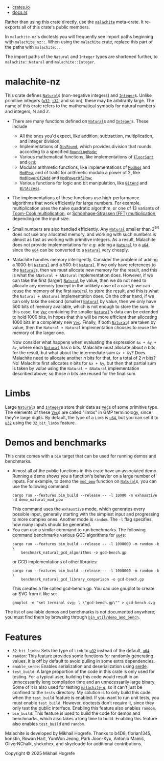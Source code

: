- [crates.io](https://crates.io/crates/malachite-nz)
- [docs.rs](https://docs.rs/malachite-base/latest/malachite_nz/)

Rather than using this crate directly, use the
[`malachite`](https://crates.io/crates/malachite) meta-crate. It re-exports all of this crate's
public members.

In `malachite-nz`'s doctests you will frequently see import paths beginning with
`malachite_nz::`. When using the `malachite` crate, replace this part of the paths with
`malachite::`.

The import paths of the `Natural` and `Integer` types are shortened further, to
`malachite::Natural` and `malachite::Integer`.

# malachite-nz
This crate defines
[`Natural`](https://docs.rs/malachite-nz/latest/malachite_nz/natural/struct.Natural.html)s
(non-negative integers) and
[`Integer`](https://docs.rs/malachite-nz/latest/malachite_nz/integer/struct.Integer.html)s. Unlike
primitive integers ([`u32`](https://doc.rust-lang.org/nightly/std/primitive.u32.html),
[`i32`](https://doc.rust-lang.org/nightly/std/primitive.i32.html), and so on), these may be
arbitrarily large. The name of this crate refers to the mathematical symbols for natural numbers
and integers, ℕ and ℤ.
- There are many functions defined on
  [`Natural`](https://docs.rs/malachite-nz/latest/malachite_nz/natural/struct.Natural.html)s and
  [`Integer`](https://docs.rs/malachite-nz/latest/malachite_nz/integer/struct.Integer.html)s. These
  include
  - All the ones you'd expect, like addition, subtraction, multiplication, and integer division;
  - Implementations of
    [`DivRound`](https://docs.rs/malachite-base/latest/malachite_base/num/arithmetic/traits/trait.DivRound.html),
    which provides division that rounds according to a specified
    [`RoundingMode`](https://docs.rs/malachite-base/latest/malachite_base/rounding_modes/enum.RoundingMode.html);
  - Various mathematical functions, like implementations of
    [`FloorSqrt`](https://docs.rs/malachite-base/latest/malachite_base/num/arithmetic/traits/trait.FloorSqrt.html)
    and
    [`Gcd`](https://docs.rs/malachite-base/latest/malachite_base/num/arithmetic/traits/trait.Gcd.html);
  - Modular arithmetic functions, like implementations of
    [`ModAdd`](https://docs.rs/malachite-base/latest/malachite_base/num/arithmetic/traits/trait.ModAdd.html)
    and
    [`ModPow`](https://docs.rs/malachite-base/latest/malachite_base/num/arithmetic/traits/trait.ModPow.html),
    and of traits for arithmetic modulo a power of 2, like
    [`ModPowerOf2Add`](https://docs.rs/malachite-base/latest/malachite_base/num/arithmetic/traits/trait.ModPowerOf2Add.html)
    and
    [`ModPowerOf2Pow`](https://docs.rs/malachite-base/latest/malachite_base/num/arithmetic/traits/trait.ModPowerOf2Pow.html);
  - Various functions for logic and bit manipulation, like
    [`BitAnd`](https://doc.rust-lang.org/nightly/core/ops/trait.BitAnd.html) and
    [`BitAccess`](https://docs.rs/malachite-base/latest/malachite_base/num/logic/traits/trait.BitAccess.html).
- The implementations of these functions use high-performance algorithms that work efficiently
  for large numbers. For example, multiplication uses the naive quadratic algorithm, or one of
  13 variants of
  [Toom-Cook multiplication](https://en.wikipedia.org/wiki/Toom%E2%80%93Cook_multiplication),
  or
  [Schönhage-Strassen (FFT) multiplication](https://en.wikipedia.org/wiki/Schonhage-Strassen_algorithm),
  depending on the input size.
- Small numbers are also handled efficiently. Any
  [`Natural`](https://docs.rs/malachite-nz/latest/malachite_nz/natural/struct.Natural.html) smaller
  than 2<sup>64</sup> does not use any allocated memory, and working with such numbers is almost as
  fast as working with primitive integers. As a result, Malachite does not provide implementations
  for _e.g._ adding a
  [`Natural`](https://docs.rs/malachite-nz/latest/malachite_nz/natural/struct.Natural.html)
  to a [`u64`](https://doc.rust-lang.org/nightly/std/primitive.u64.html), since the
  [`u64`](https://doc.rust-lang.org/nightly/std/primitive.u64.html) can be converted to a
  [`Natural`](https://docs.rs/malachite-nz/latest/malachite_nz/natural/struct.Natural.html) very
  cheaply.
- Malachite handles memory intelligently. Consider the problem of adding a 1000-bit
  [`Natural`](https://docs.rs/malachite-nz/latest/malachite_nz/natural/struct.Natural.html) and a
  500-bit
  [`Natural`](https://docs.rs/malachite-nz/latest/malachite_nz/natural/struct.Natural.html). If we
  only have references to the
  [`Natural`](https://docs.rs/malachite-nz/latest/malachite_nz/natural/struct.Natural.html)s, then
  we must allocate new memory for the result, and this is what the `&Natural + &Natural`
  implementation does. However, if we can take the first (larger)
  [`Natural`](https://docs.rs/malachite-nz/latest/malachite_nz/natural/struct.Natural.html) by
  value, then we do not need to allocate any memory (except in the unlikely case of a carry): we
  can reuse the memory of the first
  [`Natural`](https://docs.rs/malachite-nz/latest/malachite_nz/natural/struct.Natural.html) to
  store the result, and this is what the `Natural + &Natural` implementation does. On the other
  hand, if we can only take the second (smaller)
  [`Natural`](https://docs.rs/malachite-nz/latest/malachite_nz/natural/struct.Natural.html) by
  value, then we only have 500 bits of memory available, which is not enough to store the sum. In
  this case, the [`Vec`](https://doc.rust-lang.org/nightly/alloc/vec/struct.Vec.html) containing
  the smaller
  [`Natural`](https://docs.rs/malachite-nz/latest/malachite_nz/natural/struct.Natural.html)'s data
  can be extended to hold 1000 bits, in hopes that this will be more efficient than allocating 1000
  bits in a completely new [`Vec`](https://doc.rust-lang.org/nightly/alloc/vec/struct.Vec.html).
  Finally, if both
  [`Natural`](https://docs.rs/malachite-nz/latest/malachite_nz/natural/struct.Natural.html)s are
  taken by value, then the `Natural + Natural` implementation chooses to reuse the memory of the
  larger one.

  Now consider what happens when evaluating the expression `&x + &y + &z`, where each [`Natural`](https://docs.rs/malachite-nz/latest/malachite_nz/natural/struct.Natural.html) has
  _n_ bits. Malachite must allocate about _n_ bits for the result, but what about the intermediate
  sum `&x + &y`? Does Malachite need to allocate another _n_ bits for that, for a total of 2 _n_
  bits? No! Malachite first allocates _n_ bits for `&x + &y`, but then that partial sum is taken by
  _value_ using the `Natural + &Natural` implementation described above; so those _n_ bits are
  reused for the final sum.

# Limbs
Large [`Natural`](https://docs.rs/malachite-nz/latest/malachite_nz/natural/struct.Natural.html)s
and [`Integer`](https://docs.rs/malachite-nz/latest/malachite_nz/integer/struct.Integer.html)s
store their data as [`Vec`](https://doc.rust-lang.org/nightly/alloc/vec/struct.Vec.html)s of some
primitive type. The elements of these
[`Vec`](https://doc.rust-lang.org/nightly/alloc/vec/struct.Vec.html)s are called "limbs" in GMP
terminology, since they're large digits. By default, the type of a `Limb` is
[`u64`](https://doc.rust-lang.org/nightly/std/primitive.u64.html), but you can set it to
[`u32`](https://doc.rust-lang.org/nightly/std/primitive.u32.html) using the `32_bit_limbs` feature.

# Demos and benchmarks
This crate comes with a `bin` target that can be used for running demos and benchmarks.
- Almost all of the public functions in this crate have an associated demo. Running a demo shows
  you a function's behavior on a large number of inputs. For example, to demo the
  [`mod_pow`](https://docs.rs/malachite-base/latest/malachite_base/num/arithmetic/traits/trait.ModPow.html#tymethod.mod_pow)
  function on [`Natural`](https://docs.rs/malachite-nz/latest/malachite_nz/natural/struct.Natural.html)s, you can use the following command:
  ```text
  cargo run --features bin_build --release -- -l 10000 -m exhaustive -d demo_natural_mod_pow
  ```
  This command uses the `exhaustive` mode, which generates every possible input, generally
  starting with the simplest input and progressing to more complex ones. Another mode is
  `random`. The `-l` flag specifies how many inputs should be generated.
- You can use a similar command to run benchmarks. The following command benchmarks various
  GCD algorithms for [`u64`](https://doc.rust-lang.org/nightly/std/primitive.u64.html)s:
  ```text
  cargo run --features bin_build --release -- -l 1000000 -m random -b \
      benchmark_natural_gcd_algorithms -o gcd-bench.gp
  ```
  or GCD implementations of other libraries:
  ```text
  cargo run --features bin_build --release -- -l 1000000 -m random -b \
      benchmark_natural_gcd_library_comparison -o gcd-bench.gp
  ```
  This creates a file called gcd-bench.gp. You can use gnuplot to create an SVG from it like
  so:
  ```text
  gnuplot -e "set terminal svg; l \"gcd-bench.gp\"" > gcd-bench.svg
  ```

The list of available demos and benchmarks is not documented anywhere; you must find them by
browsing through
[`bin_util/demo_and_bench`](https://github.com/mhogrefe/malachite/tree/master/malachite-nz/src/bin_util/demo_and_bench).

# Features
- `32_bit_limbs`: Sets the type of `Limb` to [`u32`](https://doc.rust-lang.org/nightly/std/primitive.u32.html) instead of the default, [`u64`](https://doc.rust-lang.org/nightly/std/primitive.u64.html).
- `random`: This feature provides some functions for randomly generating values. It is off by
  default to avoid pulling in some extra dependencies.
- `enable_serde`: Enables serialization and deserialization using [serde](`https://serde.rs/`).
- `test_build`: A large proportion of the code in this crate is only used for testing. For a
  typical user, building this code would result in an unnecessarily long compilation time and
  an unnecessarily large binary. Some of it is also used for testing
  [`malachite-q`](https://crates.io/crates/malachite-q), so it can't just be confined to the
  `tests` directory. My solution is to only build this code when the `test_build` feature is
  enabled. If you want to run unit tests, you must enable `test_build`. However, doctests don't
  require it, since they only test the public interface. Enabling this feature also enables
  `random`.
- `bin_build`: This feature is used to build the code for demos and benchmarks, which also
  takes a long time to build. Enabling this feature also enables `test_build` and `random`.

Malachite is developed by Mikhail Hogrefe. Thanks to b4D8, florian1345, konstin, Rowan Hart, YunWon Jeong, Park Joon-Kyu, Antonio Mamić, OliverNChalk, shekohex, and skycloudd for additional contributions.

Copyright © 2025 Mikhail Hogrefe
